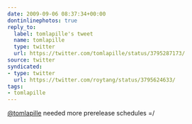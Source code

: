 ```yaml
---
date: 2009-09-06 08:37:34+00:00
dontinlinephotos: true
reply_to:
  label: tomlapille's tweet
  name: tomlapille
  type: twitter
  url: https://twitter.com/tomlapille/status/3795287173/
source: twitter
syndicated:
- type: twitter
  url: https://twitter.com/roytang/status/3795624633/
tags:
- tomlapille
---
```


[@tomlapille](https://twitter.com/tomlapille/) needed more prerelease schedules =/